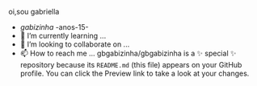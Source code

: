 oi,sou gabriella
- *gabizinha*
-anos-15-
- 🌱 I’m currently learning ...
- 💞️ I’m looking to collaborate on ...
- 📫 How to reach me ...
gbgabizinha/gbgabizinha is a ✨ special ✨ repository because its `README.md` (this file) appears on your GitHub profile.
You can click the Preview link to take a look at your changes.
